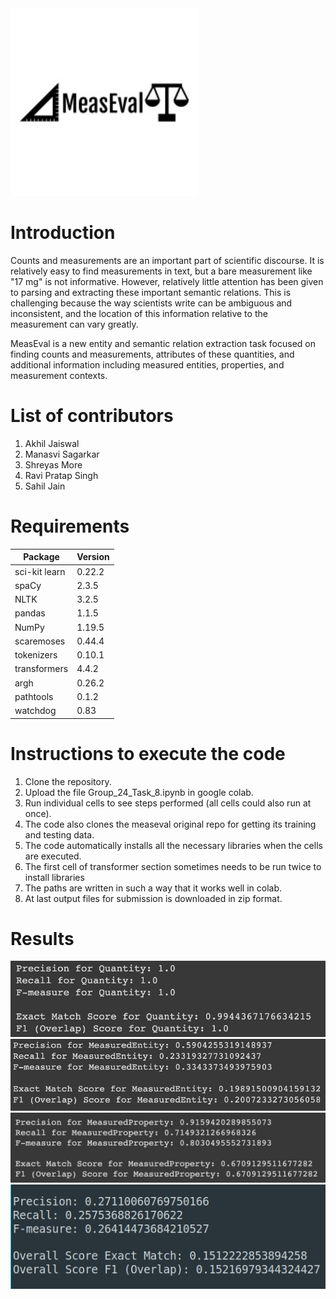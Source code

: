 <img src="images\measeval-logo.jpg" alt="measeval-logo" style="zoom:150%;" />

# Introduction

Counts and measurements are an important part of scientific discourse. It is relatively easy to find measurements in text, but a bare measurement like "17 mg" is not informative. However, relatively little attention has been given to parsing and extracting these important semantic relations. This is challenging because the way scientists write can be ambiguous and inconsistent, and the location of this information relative to the measurement can vary greatly.

MeasEval is a new entity and semantic relation extraction task focused on finding counts and measurements, attributes of these quantities, and additional information including measured entities, properties, and measurement contexts.

# List of contributors

1. Akhil Jaiswal
2. Manasvi Sagarkar
3. Shreyas More
4. Ravi Pratap Singh
5. Sahil Jain

# Requirements

| Package       | Version |
| ------------- | ------- |
| sci-kit learn | 0.22.2  |
| spaCy         | 2.3.5   |
| NLTK          | 3.2.5   |
| pandas        | 1.1.5   |
| NumPy         | 1.19.5  |
| scaremoses    | 0.44.4  |
| tokenizers    | 0.10.1  |
| transformers  | 4.4.2   |
| argh          | 0.26.2  |
| pathtools     | 0.1.2   |
| watchdog      | 0.83    |



# Instructions to execute the code

1. Clone the repository.
2. Upload the file Group_24_Task_8.ipynb in google colab.
3. Run individual cells to see steps performed (all cells could also run at once).
4. The code also clones the measeval original repo for getting its training and testing data.
5. The code automatically installs all the necessary libraries when the cells are executed.
6. The first cell of transformer section sometimes needs to be run twice to install libraries 
7. The paths are written in such a way that it works well in colab.
8. At last output files for submission is downloaded in zip format.

# Results

<img src="images\quantity_f1.jpeg" alt="quantity_f1" style="zoom:101%;" />

<img src="images\measuredentity_f1.jpeg" alt="measuredentity_f1" style="zoom:92%;" />

<img src="images\measuredproperty_f1.jpeg" alt="measuredproperty_f1" style="zoom:87%;" />

<img src="images\overall_f1.jpeg" alt="overall_f1" style="zoom:170%;" />

